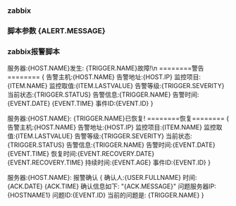 ### zabbix
### 脚本参数  {ALERT.MESSAGE}
### zabbix报警脚本

服务器:{HOST.NAME}发生: {TRIGGER.NAME}故障!\n
========警告========
{
告警主机:{HOST.NAME}
告警地址:{HOST.IP}
监控项目:{ITEM.NAME}
监控取值:{ITEM.LASTVALUE}
告警等级:{TRIGGER.SEVERITY}
当前状态:{TRIGGER.STATUS}
告警信息:{TRIGGER.NAME}
告警时间:{EVENT.DATE} {EVENT.TIME}
事件ID:{EVENT.ID}
}
  

服务器:{HOST.NAME}: {TRIGGER.NAME}已恢复!
========恢复========
{
告警主机:{HOST.NAME}
告警地址:{HOST.IP}
监控项目:{ITEM.NAME}
监控取值:{ITEM.LASTVALUE}
告警等级:{TRIGGER.SEVERITY}
当前状态:{TRIGGER.STATUS}
告警信息:{TRIGGER.NAME}
告警时间:{EVENT.DATE} {EVENT.TIME}
恢复时间:{EVENT.RECOVERY.DATE} {EVENT.RECOVERY.TIME}
持续时间:{EVENT.AGE}
事件ID:{EVENT.ID}
}
  

服务器:{HOST.NAME}: 报警确认
{
确认人:{USER.FULLNAME} 
时间:{ACK.DATE} {ACK.TIME} 
确认信息如下:
"{ACK.MESSAGE}"
问题服务器IP:{HOSTNAME1}
问题ID:{EVENT.ID}
当前的问题是: {TRIGGER.NAME}
}
